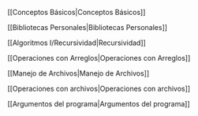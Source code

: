 [[Conceptos Básicos|Conceptos Básicos]]

[[Bibliotecas Personales|Bibliotecas Personales]]

[[Algoritmos I/Recursividad|Recursividad]]

[[Operaciones con Arreglos|Operaciones con Arreglos]]

[[Manejo de Archivos|Manejo de Archivos]]

[[Operaciones con archivos|Operaciones con archivos]]

[[Argumentos del programa|Argumentos del programa]]